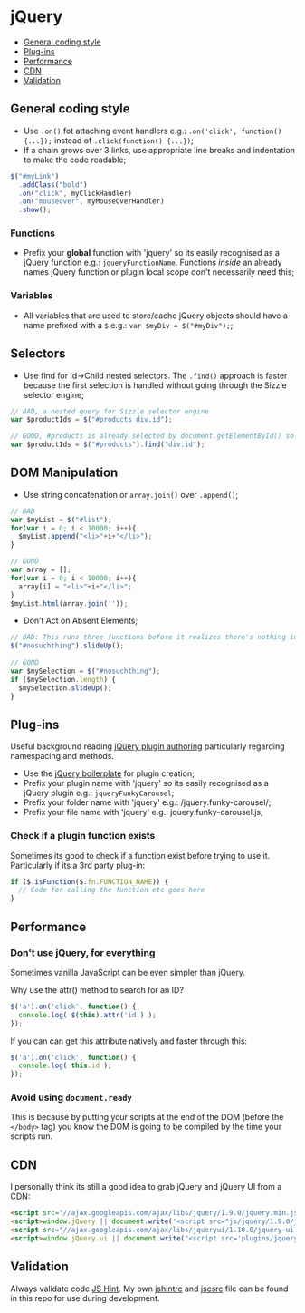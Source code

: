# jQuery

- [General coding style](#general-coding-style)
- [Plug-ins](#plug-ins)
- [Performance](#performance)
- [CDN](#cdn)
- [Validation](#validation)

## General coding style

- Use `.on()` fot attaching event handlers e.g.: `.on('click', function() {...});` instead of `.click(function() {...})`;
- If a chain grows over 3 links, use appropriate line breaks and indentation to make the code readable;

```javascript
$("#myLink")
  .addClass("bold")
  .on("click", myClickHandler)
  .on("mouseover", myMouseOverHandler)
  .show();
```


### Functions

- Prefix your **global** function with 'jquery' so its easily recognised as a jQuery function e.g.: `jqueryFunctionName`.
Functions *inside* an already names jQuery function or plugin local scope don't necessarily need this;

### Variables

- All variables that are used to store/cache jQuery objects should have a name prefixed with a `$` e.g.: `var $myDiv = $("#myDiv");`;


## Selectors

- Use find for Id->Child nested selectors. The `.find()` approach is faster because the first selection is handled without going through the Sizzle selector engine;

```javascript
// BAD, a nested query for Sizzle selector engine
var $productIds = $("#products div.id");

// GOOD, #products is already selected by document.getElementById() so only div.id needs to go through Sizzle selector engine
var $productIds = $("#products").find("div.id");
```


## DOM Manipulation

- Use string concatenation or `array.join()` over `.append()`;

```javascript
// BAD
var $myList = $("#list");
for(var i = 0; i < 10000; i++){
  $myList.append("<li>"+i+"</li>");
}

// GOOD
var array = [];
for(var i = 0; i < 10000; i++){
  array[i] = "<li>"+i+"</li>";
}
$myList.html(array.join(''));
```

- Don’t Act on Absent Elements;

```javascript
// BAD: This runs three functions before it realizes there's nothing in the selection
$("#nosuchthing").slideUp();
 
// GOOD
var $mySelection = $("#nosuchthing");
if ($mySelection.length) {
  $mySelection.slideUp();
}
```


## Plug-ins

Useful background reading [jQuery plugin authoring](http://docs.jquery.com/Plugins/Authoring) particularly regarding namespacing and methods.

- Use the [jQuery boilerplate](https://github.com/jquery-boilerplate/boilerplate) for plugin creation;
- Prefix your plugin name with 'jquery' so its easily recognised as a jQuery plugin e.g.: `jqueryFunkyCarousel`;
- Prefix your folder name with 'jquery' e.g.: /jquery.funky-carousel/;
- Prefix your file name with 'jquery' e.g.: jquery.funky-carousel.js;

### Check if a plugin function exists

Sometimes its good to check if a function exist before trying to use it. Particularly if its a 3rd party plug-in:

```javascript
if ($.isFunction($.fn.FUNCTION_NAME)) {
  // Code for calling the function etc goes here
}
```

## Performance

### Don't use jQuery, for everything

Sometimes vanilla JavaScript can be even simpler than jQuery.

Why use the attr() method to search for an ID?

```javascript
$('a').on('click', function() {
  console.log( $(this).attr('id') );
});
```

If you can can get this attribute natively and faster through this:

```javascript
$('a').on('click', function() {
  console.log( this.id );
});
```

### Avoid using `document.ready`

This is because by putting your scripts at the end of the DOM (before the `</body>` tag) you know the DOM is going to be compiled by the time your scripts run.

## CDN

I personally think its still a good idea to grab jQuery and jQuery UI from a CDN:

```html
<script src="//ajax.googleapis.com/ajax/libs/jquery/1.9.0/jquery.min.js"></script>
<script>window.jQuery || document.write('<script src="js/jquery/1.9.0/jquery.min.js"><\/script>')</script>
<script src="//ajax.googleapis.com/ajax/libs/jqueryui/1.10.0/jquery-ui.min.js"></script>
<script>window.jQuery.ui || document.write("<script src='plugins/jqueryui/1.10.0/jquery-ui.min.js'>\x3C/script>")</script>
```

## Validation

Always validate code [JS Hint](http://jshint.com/). My own [jshintrc](.jshintrc) and [jscsrc](.jscsrc) file can be found in this repo for use during development.
